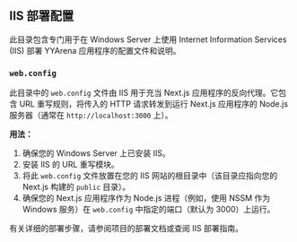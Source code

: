 ## IIS 部署配置

此目录包含专门用于在 Windows Server 上使用 Internet Information Services (IIS) 部署 YYArena 应用程序的配置文件和说明。

### `web.config`

此目录中的 `web.config` 文件由 IIS 用于充当 Next.js 应用程序的反向代理。它包含 URL 重写规则，将传入的 HTTP 请求转发到运行 Next.js 应用程序的 Node.js 服务器（通常在 `http://localhost:3000` 上）。

**用法：**
1.  确保您的 Windows Server 上已安装 IIS。
2.  安装 IIS 的 URL 重写模块。
3.  将此 `web.config` 文件放置在您的 IIS 网站的根目录中（该目录应指向您的 Next.js 构建的 `public` 目录）。
4.  确保您的 Next.js 应用程序作为 Node.js 进程（例如，使用 NSSM 作为 Windows 服务）在 `web.config` 中指定的端口（默认为 3000）上运行。

有关详细的部署步骤，请参阅项目的部署文档或查阅 IIS 部署指南。